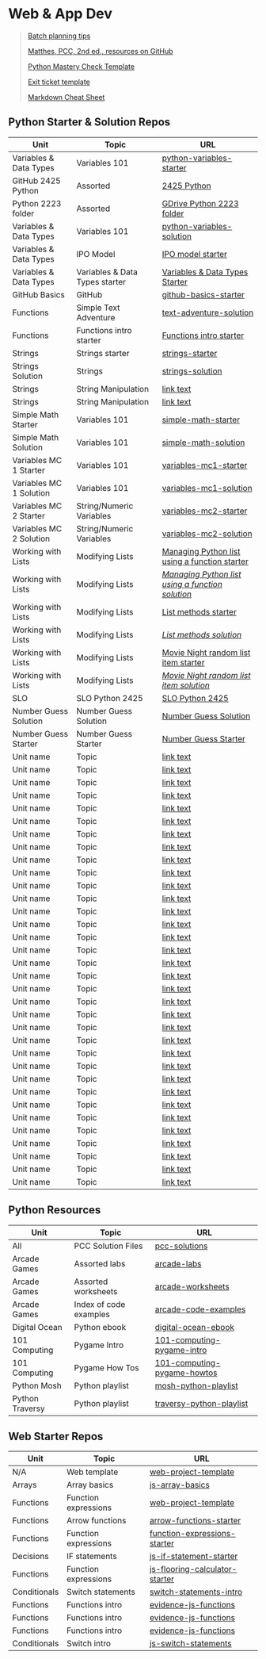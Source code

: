 # Web & App Dev

> [Batch planning tips](https://github.com/bengal865/2425-python/blob/main/batch-planning-tips.md)
>
> [Matthes, PCC, 2nd ed., resources on GitHub](https://github.com/ehmatthes/pcc_2e/tree/master)
> 
> [Python Mastery Check Template](https://github.com/bengal865/markdown-templates/blob/master/python-mastery-check-template.md)
>
> [Exit ticket template](https://github.com/bengal865/markdown-templates/blob/master/exit-ticket-template.md)
>
> [Markdown Cheat Sheet](https://www.markdownguide.org/cheat-sheet/) 

## Python Starter & Solution Repos

| Unit 	                                     | Topic 	                   | URL 	                                                                                          |
|------	                                     |-------	                   |----------	                                                                                    | 
| Variables & Data Types  	                 | Variables 101             | [python-variables-starter](https://github.com/bengal865/python-variables-starter)   	          | 
| GitHub 2425 Python                         | Assorted                  | [2425 Python](https://github.com/bengal865/2425-python) |
| Python 2223 folder                         | Assorted                  | [GDrive Python 2223 folder](https://drive.google.com/drive/folders/1WwfWgR1__8Kflr_dt7CgzkFRSBP9pt62?usp=sharing) |
| Variables & Data Types                     | Variables 101             | [python-variables-solution](https://github.com/bengal865/python-variables-solution)            |
| Variables & Data Types                     | IPO Model                 | [IPO model starter](https://github.com/manfredspitze/python-ipo-model-starter)   |
| Variables & Data Types                     | Variables & Data Types starter | [Variables & Data Types Starter](https://github.com/manfredspitze/num-guess-game-starter) |
| GitHub Basics                              | GitHub                    | [github-basics-starter](https://github.com/bengal865/github-basics/tree/main)                  |
| Functions                                  | Simple Text Adventure     | [text-adventure-solution](https://github.com/bengal865/2425-python/blob/main/functions/space-adventure-text-game.py)                  |
| Functions                                  | Functions intro starter   | [Functions intro starter](https://github.com/manfredspitze/functions-intro-starter)                    
| Strings                                    | Strings starter           | [strings-starter](https://github.com/bengal865/python-strings-starter/tree/main) |
| Strings Solution                           | Strings                   | [strings-solution](https://github.com/bengal865/python-strings-starter/tree/main)|
| Strings                                    | String Manipulation       | [link text](URL)                                                                                                              |
| Strings                                    | String Manipulation       | [link text](URL)     
| Simple Math Starter                        | Variables 101             | [simple-math-starter](https://github.com/bengal865/2425-python/tree/main/variables-data-types/variables-simple-math-starter) |
| Simple Math Solution                       | Variables 101             | [simple-math-solution](https://github.com/bengal865/2425-python/tree/main/variables-data-types/variables-simple-math-solution)|
| Variables MC 1  Starter                    | Variables 101             | [variables-mc1-starter](https://github.com/bengal865/variables-mc1-python)                                                   |
| Variables MC 1  Solution                   | Variables 101             | [variables-mc1-solution](https://example.com)                                                                                |
| Variables MC 2  Starter                    | String/Numeric Variables  | [variables-mc2-starter](https://github.com/bengal865/variables-mc2-starter)                                                  |
| Variables MC 2  Solution                   | String/Numeric Variables  | [variables-mc2-solution](https://github.com/bengal865/variables-mc2-solution)                                                |
| Working with Lists                         | Modifying Lists           | [Managing Python list using a function starter](https://github.com/bengal865/manage-list-using-function-starter)              |
| Working with Lists                         | Modifying Lists           | *[Managing Python list using a function solution](https://github.com/bengal865/manage-list-using-function-solution)*          |
| Working with Lists                         | Modifying Lists           | [List methods starter](https://github.com/bengal865/python-lists-modifying-starter)                                           |
| Working with Lists                         | Modifying Lists           | *[List methods solution](https://github.com/bengal865/python-lists-modifying-solution)*                                       |
| Working with Lists                         | Modifying Lists           | [Movie Night random list item starter](https://github.com/bengal865/movie-night-python-starter)                               |
| Working with Lists                         | Modifying Lists           | *[Movie Night random list item solution](https://github.com/bengal865/movie-night-python-solution)*                           |                                                                     
| SLO                                        | SLO Python 2425           | [SLO Python 2425](https://github.com/manfredspitze/slo-python-2425)                                                           |
| Number Guess Solution                      | Number Guess Solution     | [Number Guess Solution](https://github.com/manfredspitze/num-guess-game-solution)                                             |
| Number Guess Starter                       | Number Guess Starter      | [Number Guess Starter](https://github.com/manfredspitze/num-guess-game-starter)                                               |
| Unit name                                  | Topic                     | [link text](URL)                                                                                                              |
| Unit name                                  | Topic                     | [link text](URL)                                                                                                              |
| Unit name                                  | Topic                     | [link text](URL)                                                                                                              |
| Unit name                                  | Topic                     | [link text](URL)                                                                                                              |
| Unit name                                  | Topic                     | [link text](URL)                                                                                                              |
| Unit name                                  | Topic                     | [link text](URL)                                                                                                              |
| Unit name                                  | Topic                     | [link text](URL)                                                                                                              |
| Unit name                                  | Topic                     | [link text](URL)                                                                                                              |
| Unit name                                  | Topic                     | [link text](URL)                                                                                                              |
| Unit name                                  | Topic                     | [link text](URL)                                                                                                              |
| Unit name                                  | Topic                     | [link text](URL)                                                                                                              |
| Unit name                                  | Topic                     | [link text](URL)                                                                                                              |
| Unit name                                  | Topic                     | [link text](URL)                                                                                                              |
| Unit name                                  | Topic                     | [link text](URL)                                                                                                              |
| Unit name                                  | Topic                     | [link text](URL)                                                                                                              |
| Unit name                                  | Topic                     | [link text](URL)                                                                                                              |
| Unit name                                  | Topic                     | [link text](URL)                                                                                                              |
| Unit name                                  | Topic                     | [link text](URL)                                                                                                              |
| Unit name                                  | Topic                     | [link text](URL)                                                                                                              |
| Unit name                                  | Topic                     | [link text](URL)                                                                                                              |
| Unit name                                  | Topic                     | [link text](URL)                                                                                                              |
| Unit name                                  | Topic                     | [link text](URL)                                                                                                              |
| Unit name                                  | Topic                     | [link text](URL)                                                                                                              |
| Unit name                                  | Topic                     | [link text](URL)                                                                                                              |
| Unit name                                  | Topic                     | [link text](URL)                                                                                                              |
| Unit name                                  | Topic                     | [link text](URL)                                                                                                              |
| Unit name                                  | Topic                     | [link text](URL)                                                                                                              |
| Unit name                                  | Topic                     | [link text](URL)                                                                                                              |
| Unit name                                  | Topic                     | [link text](URL)                                                                                                              |
| Unit name                                  | Topic                     | [link text](URL)                                                                                                              |
| Unit name                                  | Topic                     | [link text](URL)                                                                                                              |
| Unit name                                  | Topic                     | [link text](URL)                                                                                                              |
| Unit name                                  | Topic                     | [link text](URL)                                                                                                              |
| Unit name                                  | Topic                     | [link text](URL)                                                                                                              |


## Python Resources
| Unit 	         | Topic 	                   | URL 	                                                                                                                 |
|------	         |-------	                   |----------	                                                                                                           |
| All   	       | PCC Solution Files        | [pcc-solutions](https://github.com/ehmatthes/pcc_2e/)  	                                                             |
| Arcade Games   | Assorted labs             | [arcade-labs](http://programarcadegames.com/index.php?chapter=labs)  	                                               |
| Arcade Games   | Assorted worksheets       | [arcade-worksheets](http://programarcadegames.com/index.php?chapter=sample_worksheets)                                |
| Arcade Games   | Index of code examples    | [arcade-code-examples](http://programarcadegames.com/index.php?chapter=example_code)                                  |
| Digital Ocean  | Python ebook              | [digital-ocean-ebook](https://www.digitalocean.com/community/books/digitalocean-ebook-how-to-code-in-python)          |
| 101 Computing  | Pygame Intro              | [101-computing-pygame-intro](https://www.101computing.net/getting-started-with-pygame/)                               |
| 101 Computing  | Pygame How Tos            | [101-computing-pygame-howtos](https://www.101computing.net/pygame-how-tos/)                                           |
| Python Mosh    | Python playlist           | [mosh-python-playlist](https://www.youtube.com/watch?v=_uQrJ0TkZlc)                                                   |
| Python Traversy | Python playlist          | [traversy-python-playlist](https://youtu.be/JJmcL1N2KQs?feature=shared)                                               |



## Web Starter Repos

| Unit 	         | Topic 	                   | URL 	                                                                                          |
|------	         |-------	                   |----------	                                                                                    |
| N/A   	       | Web template              | [web-project-template](https://github.com/bengal865/web-project-templates)  	                  |
| Arrays  	     | Array basics              | [js-array-basics](https://github.com/bengal865/array-basics)  	                                |
| Functions      | Function expressions      | [web-project-template](https://github.com/bengal865/web-project-templates)  	                  |
| Functions      | Arrow functions           | [arrow-functions-starter](https://github.com/bengal865/arrow-functions-starter)	              |
| Functions      | Function expressions      | [function-expressions-starter](https://github.com/bengal865/function-expressions-starter)      |
| Decisions      | IF statements             | [js-if-statement-starter](https://github.com/bengal865/js-if-statement-starter) 	              |
| Functions      | Function expressions      | [js-flooring-calculator-starter](https://github.com/bengal865/flooring-calculator-start)  	    |
| Conditionals   | Switch statements         | [switch-statements-intro](https://github.com/bengal865/switch-statement-js-starter)      	    |
| Functions      | Functions intro           |  [evidence-js-functions](https://github.com/bengal865/evidence-js-functions-starter)      	    |
| Functions      | Functions intro           |  [evidence-js-functions](https://github.com/bengal865/evidence-js-functions-starter)      	    |
| Functions      | Functions intro           |  [evidence-js-functions](https://github.com/bengal865/evidence-js-functions-starter)      	    |
| Conditionals   | Switch intro              |  [js-switch-statements](https://github.com/bengal865/switch-statement-js-starter)      	      |




























